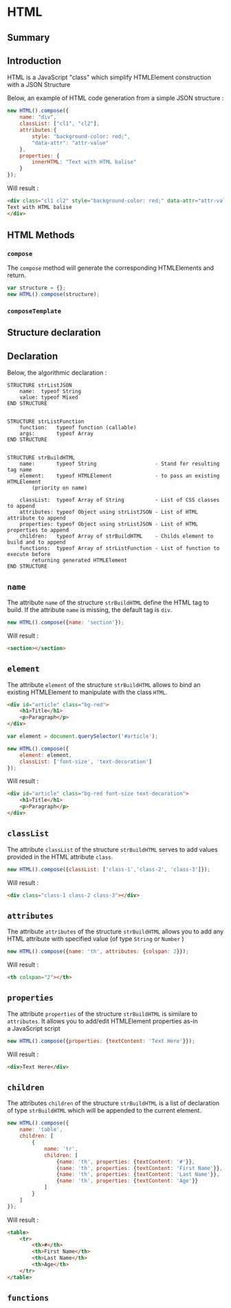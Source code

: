 # HTML


## Summary



## Introduction

HTML is a JavaScript "class" which simplify HTMLElement construction with a JSON Structure

Below, an example of HTML code generation from a simple JSON structure :

````js
new HTML().compose({
    name: "div",
    classList: ["cl1", "cl2"],
    attributes:{
        style: "background-color: red;",
        "data-attr": "attr-value"
    },
    properties: {
        innerHTML: "Text with HTML balise"
    }
});
````

Will result :

````html
<div class="cl1 cl2" style="background-color: red;" data-attr="attr-value">
Text with HTML balise
</div>
````



## HTML Methods 


### ``compose``

The ``compose`` method will generate the corresponding HTMLElements and return.

````js
var structure = {};
new HTML().compose(structure);
````



### ``composeTemplate``






## Structure declaration


## Declaration

Below, the algorithmic declaration :

````
STRUCTURE strListJSON
    name:  typeof String
    value: typeof Mixed
END STRUCTURE


STRUCTURE strListFunction
    function:   typeof function (callable)
    args:       typeof Array
END STRUCTURE


STRUCTURE strBuildHTML
    name:       typeof String                   - Stand for resulting tag name
    element:    typeof HTMLElement              - to pass an existing HTMLElement
        (priority on name)
    
    classList:  typeof Array of String          - List of CSS classes to append
    attributes: typeof Object using strListJSON - List of HTML attribute to append
    properties: typeof Object using strListJSON - List of HTML properties to append
    children:   typeof Array of strBuildHTML    - Childs element to build and to append
    functions:  typeof Array of strListFunction - List of function to execute before 
        returning generated HTMLElement
END STRUCTURE
````



## ``name``

The attribute ``name`` of the structure `strBuildHTML` define the HTML tag to build.
If the attribute ``name`` is missing, the default tag is `div`.

````js
new HTML().compose({name: 'section'});
````

Will result :

````html
<section></section>
````



## ``element``

The attribute ``element`` of the structure ``strBuildHTML`` allows to bind an existing
HTMLElement to manipulate with the class ``HTML``.

````html
<div id="article" class="bg-red">
    <h1>Title</h1>
    <p>Paragraph</p>
</div>
````

````js
var element = document.querySelector('#article');

new HTML().compose({
    element: element,
    classList: ['font-size', 'text-decoration']
});
````

Will result :

````html
<div id="article" class="bg-red font-size text-decoration">
    <h1>Title</h1>
    <p>Paragraph</p>
</div>
````



## ``classList``

The attribute ``classList`` of the structure `strBuildHTML` serves to add values provided
in the HTML attribute ``class``.

````js
new HTML().compose({classList: ['class-1','class-2', 'class-3']});
````

Will result :

````html
<div class="class-1 class-2 class-3"></div>
````



## ``attributes``

The attribute ``attributes`` of the structure `strBuildHTML` allows you to add 
any HTML attribute with specified value (of type ``String`` or `Number` )

````js
new HTML().compose({name: 'th', attributes: {colspan: 2}});
````

Will result :

````html
<th colspan="2"></th>
````


## ``properties``

The attribute ``properties`` of the structure `strBuildHTML` is similare to
``attributes``. It allows you to add/edit HTMLElement properties as-in  
a JavaScript script

````js
new HTML().compose({properties: {textContent: 'Text Here'}});
````

Will result :

````html
<div>Text Here</div>
````



## ``children``

The attributes ``children`` of the structure `strBuildHTML` is a list of declaration
of type ``strBuildHTML`` which will be appended to the current element.

````js
new HTML().compose({
    name: 'table',
    children: [
        {
            name: 'tr',
            children: [
                {name: 'th', properties: {textContent: '#'}},
                {name: 'th', properties: {textContent: 'First Name'}},
                {name: 'th', properties: {textContent: 'Last Name'}},
                {name: 'th', properties: {textContent: 'Age'}}
            ]
        }
    ]
});
````

Will result :

````html
<table>
    <tr>
        <th>#</th>
        <th>First Name</th>
        <th>Last Name</th>
        <th>Age</th>
    </tr>
</table>
````



## ``functions``


